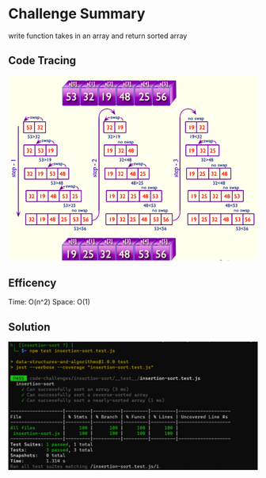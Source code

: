 # Challenge Summary
write function takes in an array and return sorted array 
## Code Tracing
![](./insertion-sort.PNG)

## Efficency
Time: O(n^2) 
Space: O(1) 

## Solution
![test](./test.PNG)
